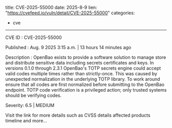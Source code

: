  
title: CVE-2025-55000
date: 2025-8-9
lien: "https://cvefeed.io/vuln/detail/CVE-2025-55000"
categories:
  - cve
---

CVE ID : CVE-2025-55000

Published :  Aug. 9
2025
3:15 a.m. | 13 hours
14 minutes ago

Description : OpenBao exists to provide a software solution to manage
store
and distribute sensitive data including secrets
certificates
and keys. In versions 0.1.0 through 2.3.1
OpenBao's TOTP secrets engine could accept valid codes multiple times rather than strictly-once. This was caused by unexpected normalization in the underlying TOTP library. To work around
ensure that all codes are first normalized before submitting to the OpenBao endpoint. TOTP code verification is a privileged action; only trusted systems should be verifying codes.

Severity: 6.5 | MEDIUM

Visit the link for more details
such as CVSS details
affected products
timeline
and more...
